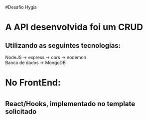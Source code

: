 #Desafio Hygia


<h1>A API desenvolvida foi um CRUD</h1>
<h2> Utilizando as seguintes tecnologias: </h3>
NodeJS -> express -> cors -> nodemon <br>
Banco de dados -> MongoDB <br>

<h1> No FrontEnd: <h1>
  <h2>React/Hooks, implementado no template solicitado</h2>






